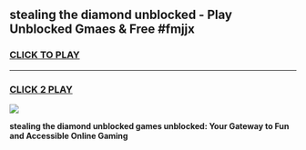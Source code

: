 
## stealing the diamond unblocked - Play Unblocked Gmaes & Free #fmjjx
<h3>
<a href="https://news.freeplayer.one?title=stealing_the_diamond_unblocked&ref=24F">CLICK TO PLAY</a></h3>
<hr>

<h3>
<a href="https://news.freeplayer.one?title=stealing_the_diamond_unblocked&ref=24F">CLICK 2 PLAY</a>
  
</h3>

<a href="https://news.freeplayer.one?title=stealing_the_diamond_unblocked&ref=24F/"><img src="https://clearcache.store/games.png"></a>


**stealing the diamond unblocked games unblocked: Your Gateway to Fun and Accessible Online Gaming**
